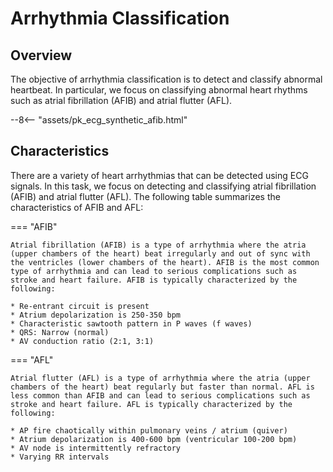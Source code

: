 # Arrhythmia Classification

## <span class="sk-h2-span">Overview</span>

The objective of arrhythmia classification is to detect and classify abnormal heartbeat. In particular, we focus on classifying abnormal heart rhythms such as atrial fibrillation (AFIB) and atrial flutter (AFL).

<div class="sk-plotly-graph-div">
--8<-- "assets/pk_ecg_synthetic_afib.html"
</div>

## <span class="sk-h2-span">Characteristics</span>

There are a variety of heart arrhythmias that can be detected using ECG signals. In this task, we focus on detecting and classifying atrial fibrillation (AFIB) and atrial flutter (AFL). The following table summarizes the characteristics of AFIB and AFL:

=== "AFIB"

    Atrial fibrillation (AFIB) is a type of arrhythmia where the atria (upper chambers of the heart) beat irregularly and out of sync with the ventricles (lower chambers of the heart). AFIB is the most common type of arrhythmia and can lead to serious complications such as stroke and heart failure. AFIB is typically characterized by the following:

    * Re-entrant circuit is present
    * Atrium depolarization is 250-350 bpm
    * Characteristic sawtooth pattern in P waves (f waves)
    * QRS: Narrow (normal)
    * AV conduction ratio (2:1, 3:1)

=== "AFL"

    Atrial flutter (AFL) is a type of arrhythmia where the atria (upper chambers of the heart) beat regularly but faster than normal. AFL is less common than AFIB and can lead to serious complications such as stroke and heart failure. AFL is typically characterized by the following:

    * AP fire chaotically within pulmonary veins / atrium (quiver)
    * Atrium depolarization is 400-600 bpm (ventricular 100-200 bpm)
    * AV node is intermittently refractory
    * Varying RR intervals

